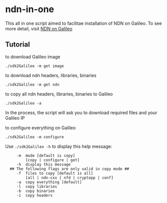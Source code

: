 # ndn-in-one

This all in one script aimed to facilitae installation of NDN on Galileo.
To see more detail, visit [NDN on Galileo](www.gitbook.com/book/schwannden/ndn-on-galileo/)

## Tutorial
to download Galileo image

`
./sdk2Galileo -m get image
`

to download ndn headers, libraries, binaries

`
./sdk2Galileo -m get ndn
`

to copy all ndn headers, libraries, binaries to Galileo

`
./sdk2Galileo -a
`

In the process, the script will ask you to download required files and your Galileo IP

to configure everything on Galileo

`
./sdk2Galileo -m configure
`

Use `./sdk2Galileo -h` to display this help message:

```
     -m  mode [default is copy]
         [copy | configure | get]
     -h  display this message
  ## The following flags are only valid in copy mode ##
     -f  files to copy [default is all]
         [all | ndn-cxx | nfd | cryptopp | conf]
     -a  copy everything [default]
     -l  copy libraries
     -b  copy binaries
     -i  copy headers
```
